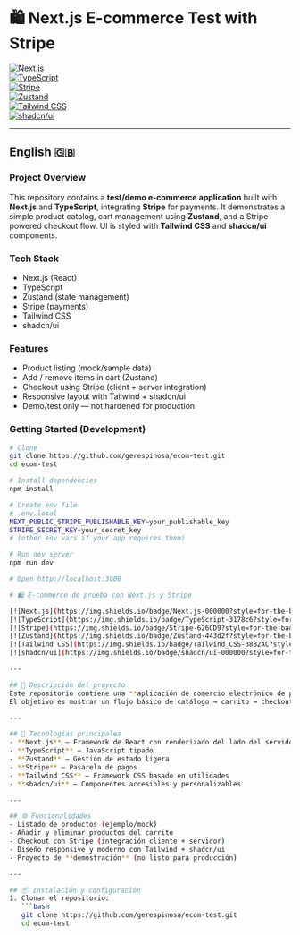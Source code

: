 # 🛍️ Next.js E-commerce Test with Stripe

[![Next.js](https://img.shields.io/badge/Next.js-000000?style=for-the-badge&logo=nextdotjs&logoColor=white)](https://nextjs.org/)  
[![TypeScript](https://img.shields.io/badge/TypeScript-3178c6?style=for-the-badge&logo=typescript&logoColor=white)](https://www.typescriptlang.org/)  
[![Stripe](https://img.shields.io/badge/Stripe-626CD9?style=for-the-badge&logo=stripe&logoColor=white)](https://stripe.com/)  
[![Zustand](https://img.shields.io/badge/Zustand-443d2f?style=for-the-badge&logo=react&logoColor=white)](https://github.com/pmndrs/zustand)  
[![Tailwind CSS](https://img.shields.io/badge/Tailwind_CSS-38B2AC?style=for-the-badge&logo=tailwind-css&logoColor=white)](https://tailwindcss.com/)  
[![shadcn/ui](https://img.shields.io/badge/shadcn/ui-000000?style=for-the-badge&logo=radix-ui&logoColor=white)](https://ui.shadcn.com/)

---

## English 🇬🇧

### Project Overview
This repository contains a **test/demo e-commerce application** built with **Next.js** and **TypeScript**, integrating **Stripe** for payments. It demonstrates a simple product catalog, cart management using **Zustand**, and a Stripe-powered checkout flow. UI is styled with **Tailwind CSS** and **shadcn/ui** components.

### Tech Stack
- Next.js (React)
- TypeScript
- Zustand (state management)
- Stripe (payments)
- Tailwind CSS
- shadcn/ui

### Features
- Product listing (mock/sample data)
- Add / remove items in cart (Zustand)
- Checkout using Stripe (client + server integration)
- Responsive layout with Tailwind + shadcn/ui
- Demo/test only — not hardened for production

### Getting Started (Development)
```bash
# Clone
git clone https://github.com/gerespinosa/ecom-test.git
cd ecom-test

# Install dependencies
npm install

# Create env file
# .env.local
NEXT_PUBLIC_STRIPE_PUBLISHABLE_KEY=your_publishable_key
STRIPE_SECRET_KEY=your_secret_key
# (other env vars if your app requires them)

# Run dev server
npm run dev

# Open http://localhost:3000

# 🛍️ E-commerce de prueba con Next.js y Stripe

[![Next.js](https://img.shields.io/badge/Next.js-000000?style=for-the-badge&logo=nextdotjs&logoColor=white)](https://nextjs.org/)  
[![TypeScript](https://img.shields.io/badge/TypeScript-3178c6?style=for-the-badge&logo=typescript&logoColor=white)](https://www.typescriptlang.org/)  
[![Stripe](https://img.shields.io/badge/Stripe-626CD9?style=for-the-badge&logo=stripe&logoColor=white)](https://stripe.com/)  
[![Zustand](https://img.shields.io/badge/Zustand-443d2f?style=for-the-badge&logo=react&logoColor=white)](https://github.com/pmndrs/zustand)  
[![Tailwind CSS](https://img.shields.io/badge/Tailwind_CSS-38B2AC?style=for-the-badge&logo=tailwind-css&logoColor=white)](https://tailwindcss.com/)  
[![shadcn/ui](https://img.shields.io/badge/shadcn/ui-000000?style=for-the-badge&logo=radix-ui&logoColor=white)](https://ui.shadcn.com/)

---

## 📖 Descripción del proyecto
Este repositorio contiene una **aplicación de comercio electrónico de prueba** desarrollada con **Next.js** y **TypeScript**, que integra **Stripe** para procesar pagos.  
El objetivo es mostrar un flujo básico de catálogo → carrito → checkout, usando **Zustand** para la gestión de estado y **Tailwind CSS + shadcn/ui** para el diseño de la interfaz.

---

## 🚀 Tecnologías principales
- **Next.js** – Framework de React con renderizado del lado del servidor y enrutamiento
- **TypeScript** – JavaScript tipado
- **Zustand** – Gestión de estado ligera
- **Stripe** – Pasarela de pagos
- **Tailwind CSS** – Framework CSS basado en utilidades
- **shadcn/ui** – Componentes accesibles y personalizables

---

## ⚙️ Funcionalidades
- Listado de productos (ejemplo/mock)
- Añadir y eliminar productos del carrito
- Checkout con Stripe (integración cliente + servidor)
- Diseño responsive y moderno con Tailwind + shadcn/ui
- Proyecto de **demostración** (no listo para producción)

---

## 📦 Instalación y configuración
1. Clonar el repositorio:  
   ```bash
   git clone https://github.com/gerespinosa/ecom-test.git
   cd ecom-test